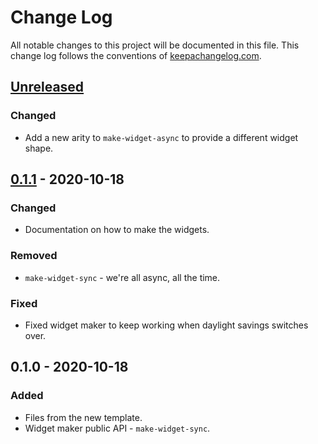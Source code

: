 # Change Log
All notable changes to this project will be documented in this file. This change log follows the conventions of [keepachangelog.com](http://keepachangelog.com/).

## [Unreleased]
### Changed
- Add a new arity to `make-widget-async` to provide a different widget shape.

## [0.1.1] - 2020-10-18
### Changed
- Documentation on how to make the widgets.

### Removed
- `make-widget-sync` - we're all async, all the time.

### Fixed
- Fixed widget maker to keep working when daylight savings switches over.

## 0.1.0 - 2020-10-18
### Added
- Files from the new template.
- Widget maker public API - `make-widget-sync`.

[Unreleased]: https://github.com/your-name/swim-scraper/compare/0.1.1...HEAD
[0.1.1]: https://github.com/your-name/swim-scraper/compare/0.1.0...0.1.1
